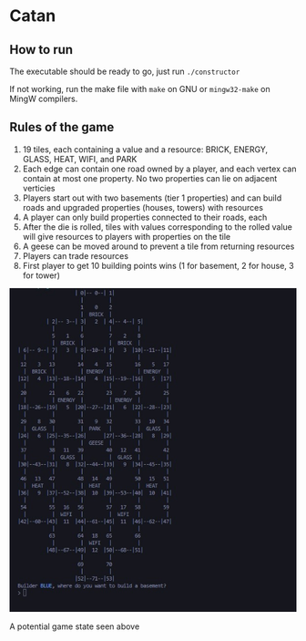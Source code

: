 # Catan

## How to run

The executable should be ready to go, just run ```./constructor```

If not working, run the make file with ```make``` on GNU or ```mingw32-make``` on MingW compilers.


## Rules of the game

1. 19 tiles, each containing a value and a resource: BRICK, ENERGY, GLASS, HEAT, WIFI, and PARK
2. Each edge can contain one road owned by a player, and each vertex can contain at most one property. No two properties can lie on adjacent verticies
3. Players start out with two basements (tier 1 properties) and can build roads and upgraded properties (houses, towers) with resources
4. A player can only build properties connected to their roads, each
5. After the die is rolled, tiles with values corresponding to the rolled value will give resources to players with properties on the tile
6. A geese can be moved around to prevent a tile from returning resources
7. Players can trade resources
8. First player to get 10 building points wins (1 for basement, 2 for house, 3 for tower)

![Alt text](image.png)

A potential game state seen above